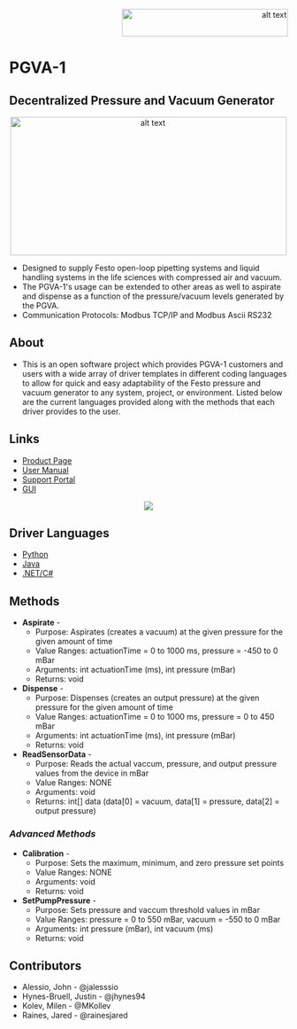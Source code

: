 <p align="right">
  <img src="https://user-images.githubusercontent.com/71296226/132049416-fc92dde2-d4fc-4d59-89e9-3aef004c9ee8.png" alt="alt text" width="300" height="50">
</p>

# **PGVA-1**
## **Decentralized Pressure and Vacuum Generator**
<p align="center">
  <img src="https://user-images.githubusercontent.com/71296226/132038974-fcb75958-4fa6-425f-8c6d-365faf405b73.png" alt="alt text" width="500" height="250">
</p>

* Designed to supply Festo open-loop pipetting systems and liquid handling systems in the life sciences with compressed air and vacuum.
* The PGVA-1's usage can be extended to other areas as well to aspirate and dispense as a function of the pressure/vacuum levels generated by the PGVA.
* Communication Protocols: Modbus TCP/IP and Modbus Ascii RS232

## About
* This is an open software project which provides PGVA-1 customers and users with a wide array of driver templates in different coding languages to allow for quick and easy adaptability of the Festo pressure and vacuum generator to any system, project, or environment. Listed below are the current languages provided along with the methods that each driver provides to the user.

## Links
* [Product Page](https://www.festo.com/us/en/e/solutions/industries/life-science/laboratory-automation/in-vitro-diagnostics-id_334908/)
* [User Manual](https://www.festo.com/net/SupportPortal/Files/709629/V5_PVGA%20Manual.pdf)
* [Support Portal](https://www.festo.com/net/en-gb_gb/SupportPortal/Default.aspx?tab=30&q=8146318)
* [GUI](https://www.festo.com/net/en-gb_gb/SupportPortal/Default.aspx?q=8146318&tab=4&s=t#result)

<p align="center">
  <img src="https://user-images.githubusercontent.com/71296226/132046174-046be68a-e6ba-4783-a90b-28b182e50bf7.PNG">
</p>

## Driver Languages
* [Python](/examples/python)
* [Java](/examples/java)
* [.NET/C#](/examples/c#)

## Methods
* **Aspirate** -
  * Purpose:      Aspirates (creates a vacuum) at the given pressure for the given amount of time
  * Value Ranges: actuationTime = 0 to 1000 ms, pressure = -450 to 0 mBar
  * Arguments:    int actuationTime (ms), int pressure (mBar)
  * Returns:      void
* **Dispense** -
  * Purpose:      Dispenses (creates an output pressure) at the given pressure for the given amount of time
  * Value Ranges: actuationTime = 0 to 1000 ms, pressure = 0 to 450 mBar
  * Arguments:    int actuationTime (ms), int pressure (mBar)
  * Returns:      void
* **ReadSensorData** -
  * Purpose:      Reads the actual vaccum, pressure, and output pressure values from the device in mBar
  * Value Ranges: NONE
  * Arguments:    void
  * Returns:      int[] data (data[0] = vacuum, data[1] = pressure, data[2] = output pressure)

### *Advanced Methods*

* **Calibration** -
  * Purpose:      Sets the maximum, minimum, and zero pressure set points
  * Value Ranges: NONE
  * Arguments:    void
  * Returns:      void
* **SetPumpPressure** -
  * Purpose:      Sets pressure and vaccum threshold values in mBar
  * Value Ranges: pressure = 0 to 550 mBar, vacuum = -550 to 0 mBar
  * Arguments:    int pressure (mBar), int vacuum (ms)
  * Returns:      void

## Contributors
* Alessio, John - @jalesssio
* Hynes-Bruell, Justin - @jhynes94
* Kolev, Milen - @MKollev
* Raines, Jared - @rainesjared
